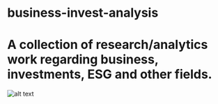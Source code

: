 # business-invest-analysis

# A collection of research/analytics work regarding business, investments, ESG and other fields.


![alt text](https://imageio.forbes.com/blogs-images/alejandrocremades/files/2018/12/business-3605367_1920-1200x741.jpg?format=jpg&width=960)
